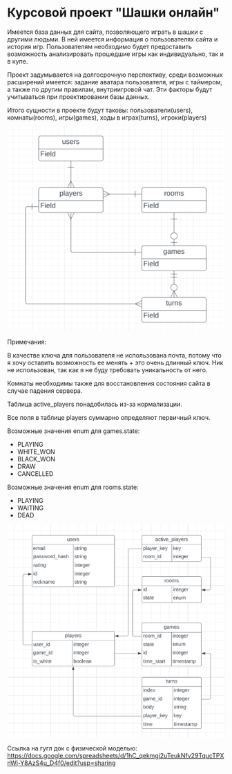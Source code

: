# Курсовой проект "Шашки онлайн"

Имеется база данных для сайта, позволяющего играть в шашки с другими людьми. В ней имеется информация о пользователях сайта и история игр. Пользователям необходимо будет предоставить возможность анализировать прошедшие игры как индивидуально, так и в купе.

Проект задумывается на долгосрочную перспективу, среди возможных расширений имеется: задание аватара пользователя, игры с таймером, а также по другим правилам, внутриигровой чат. Эти факторы будут учитываться при проектировании базы данных.

Итого сущности в проекте будут таковы: пользователи(users), комнаты(rooms), игры(games), ходы в играх(turns), игроки(players)

![Концептуальная модель](docs/conceptual-model.png "Концептуальная модель")

Примечания:

В качестве ключа для пользователя не использована почта, потому что я хочу оставить возможность ее менять + это очень длинный ключ. Ник не использован, так как я не буду требовать уникальность от него.

Комнаты необходимы также для восстановления состояния сайта в случае падения сервера.

Таблица active_players понадобилась из-за нормализации. 

Все поля в таблице players суммарно определяют первичный ключ.

Возможные значения enum для games.state:
- PLAYING
- WHITE_WON
- BLACK_WON
- DRAW
- CANCELLED

Возможные значения enum для rooms.state:
- PLAYING
- WAITING
- DEAD

![Логическая модель](docs/logic-model.png "Логическая модель")

Ссылка на гугл док с физической моделью:
https://docs.google.com/spreadsheets/d/1hC_qekmgj2uTeukNfv29TqucTPXnWj-Y8AzS4u_D4f0/edit?usp=sharing




